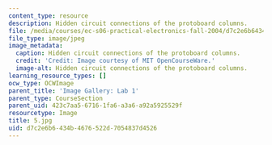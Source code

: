 ```yaml
---
content_type: resource
description: Hidden circuit connections of the protoboard columns.
file: /media/courses/ec-s06-practical-electronics-fall-2004/d7c2e6b6434b4676522d7054837d4526_5.jpg
file_type: image/jpeg
image_metadata:
  caption: Hidden circuit connections of the protoboard columns.
  credit: 'Credit: Image courtesy of MIT OpenCourseWare.'
  image-alt: Hidden circuit connections of the protoboard columns.
learning_resource_types: []
ocw_type: OCWImage
parent_title: 'Image Gallery: Lab 1'
parent_type: CourseSection
parent_uid: 423c7aa5-6716-1fa6-a3a6-a92a5925529f
resourcetype: Image
title: 5.jpg
uid: d7c2e6b6-434b-4676-522d-7054837d4526
---
```

